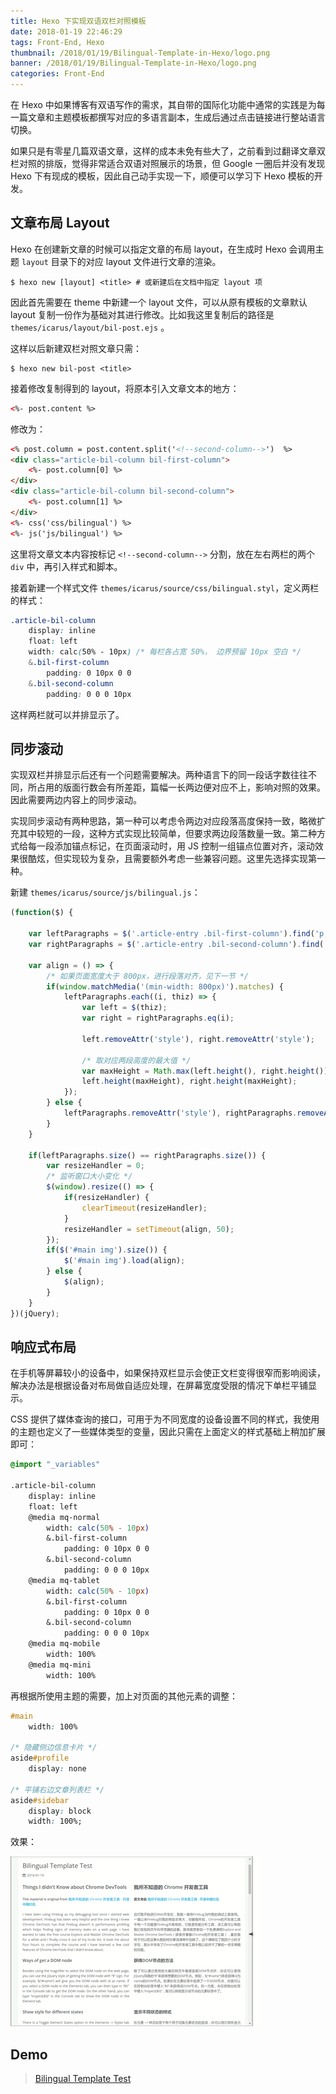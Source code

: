 ```yaml
---
title: Hexo 下实现双语双栏对照模板
date: 2018-01-19 22:46:29
tags: Front-End, Hexo
thumbnail: /2018/01/19/Bilingual-Template-in-Hexo/logo.png
banner: /2018/01/19/Bilingual-Template-in-Hexo/logo.png
categories: Front-End
---
```


在 Hexo 中如果博客有双语写作的需求，其自带的国际化功能中通常的实践是为每一篇文章和主题模板都撰写对应的多语言副本，生成后通过点击链接进行整站语言切换。

如果只是有零星几篇双语文章，这样的成本未免有些大了，之前看到过翻译文章双栏对照的排版，觉得非常适合双语对照展示的场景，但 Google 一圈后并没有发现 Hexo 下有现成的模板，因此自己动手实现一下，顺便可以学习下 Hexo 模板的开发。

## 文章布局 Layout

Hexo 在创建新文章的时候可以指定文章的布局 layout，在生成时 Hexo 会调用主题 `layout` 目录下的对应 layout 文件进行文章的渲染。

``` shell
$ hexo new [layout] <title> # 或新建后在文档中指定 layout 项
```

<!--more-->

因此首先需要在 theme 中新建一个 layout 文件，可以从原有模板的文章默认 layout 复制一份作为基础对其进行修改。比如我这里复制后的路径是 `themes/icarus/layout/bil-post.ejs` 。

这样以后新建双栏对照文章只需：

```shell
$ hexo new bil-post <title>
```

接着修改复制得到的 layout，将原本引入文章文本的地方：

```html
<%- post.content %>
```

修改为：

```html
<% post.column = post.content.split('<!--second-column-->')  %>
<div class="article-bil-column bil-first-column">
    <%- post.column[0] %>
</div>
<div class="article-bil-column bil-second-column">
    <%- post.column[1] %>
</div>
<%- css('css/bilingual') %>
<%- js('js/bilingual') %>
```

这里将文章文本内容按标记 `<!--second-column-->` 分割，放在左右两栏的两个 `div` 中，再引入样式和脚本。

接着新建一个样式文件 `themes/icarus/source/css/bilingual.styl`，定义两栏的样式：

```css
.article-bil-column
    display: inline
    float: left
    width: calc(50% - 10px) /* 每栏各占宽 50%， 边界预留 10px 空白 */
    &.bil-first-column
        padding: 0 10px 0 0 
    &.bil-second-column
        padding: 0 0 0 10px
```

这样两栏就可以并排显示了。

## 同步滚动

实现双栏并排显示后还有一个问题需要解决。两种语言下的同一段话字数往往不同，所占用的版面行数会有所差距，篇幅一长两边便对应不上，影响对照的效果。因此需要两边内容上的同步滚动。

实现同步滚动有两种思路，第一种可以考虑令两边对应段落高度保持一致，略微扩充其中较短的一段，这种方式实现比较简单，但要求两边段落数量一致。第二种方式给每一段添加锚点标记，在页面滚动时，用 JS 控制一组锚点位置对齐，滚动效果很酷炫，但实现较为复杂，且需要额外考虑一些兼容问题。这里先选择实现第一种。

新建 `themes/icarus/source/js/bilingual.js`：

```javascript
(function($) {

    var leftParagraphs = $('.article-entry .bil-first-column').find('p, h1, h2, h3, h4, h5, h6');
    var rightParagraphs = $('.article-entry .bil-second-column').find('p, h1, h2, h3, h4, h5, h6');

    var align = () => {
        /* 如果页面宽度大于 800px，进行段落对齐，见下一节 */
        if(window.matchMedia('(min-width: 800px)').matches) {
            leftParagraphs.each((i, thiz) => {
                var left = $(thiz);
                var right = rightParagraphs.eq(i);

                left.removeAttr('style'), right.removeAttr('style');

                /* 取对应两段高度的最大值 */
                var maxHeight = Math.max(left.height(), right.height());
                left.height(maxHeight), right.height(maxHeight);
            });
        } else {
            leftParagraphs.removeAttr('style'), rightParagraphs.removeAttr('style');
        }
    }

    if(leftParagraphs.size() == rightParagraphs.size()) {
        var resizeHandler = 0;
        /* 监听窗口大小变化 */
        $(window).resize(() => {
            if(resizeHandler) {
                clearTimeout(resizeHandler);
            }
            resizeHandler = setTimeout(align, 50);
        });
        if($('#main img').size()) {
            $('#main img').load(align);
        } else {
            $(align);
        }
    }
})(jQuery);

```

## 响应式布局

在手机等屏幕较小的设备中，如果保持双栏显示会使正文栏变得很窄而影响阅读，解决办法是根据设备对布局做自适应处理，在屏幕宽度受限的情况下单栏平铺显示。

CSS 提供了媒体查询的接口，可用于为不同宽度的设备设置不同的样式，我使用的主题也定义了一些媒体类型的变量，因此只需在上面定义的样式基础上稍加扩展即可：

```css
@import "_variables"

.article-bil-column
    display: inline
    float: left
    @media mq-normal
        width: calc(50% - 10px)
        &.bil-first-column
            padding: 0 10px 0 0
        &.bil-second-column
            padding: 0 0 0 10px
    @media mq-tablet
        width: calc(50% - 10px)
        &.bil-first-column
            padding: 0 10px 0 0 
        &.bil-second-column
            padding: 0 0 0 10px
    @media mq-mobile
        width: 100%
    @media mq-mini
        width: 100%
```

再根据所使用主题的需要，加上对页面的其他元素的调整：

```css
#main
    width: 100%

/* 隐藏侧边信息卡片 */
aside#profile
    display: none 

/* 平铺右边文章列表栏 */
aside#sidebar
    display: block
    width: 100%;
```

效果：

![Responsive](Bilingual-Template-in-Hexo/responsive.gif)

## Demo

> [Bilingual Template Test](/misc/Bilingual-Template-Test/)
